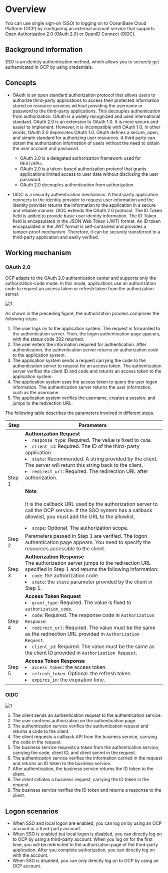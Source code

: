 ﻿# Overview

You can use single sign-on (SSO) to logging on to OceanBase Cloud Platform (OCP) by configuring an external account service that supports Open Authorization 2.0 (OAuth 2.0) or OpenID Connect (OIDC).

## Background information

SSO is an identity authentication method, which allows you to securely get authenticated in OCP by using credentials.

## Concepts

* OAuth is an open standard authorization protocol that allows users to authorize third-party applications to access their protected information stored on resource services without providing the username or password to the third-party applications. This decouples authentication from authorization. OAuth is a widely recognized and used international standard. OAuth 2.0 is an extension to OAuth 1.0. It is more secure and easier to implement. However, it is incompatible with OAuth 1.0. In other words, OAuth 2.0 deprecates OAuth 1.0. OAuth defines a secure, open, and simple standard for authorizing user resources. A third party can obtain the authorization information of users without the need to obtain the user account and password.

  * OAuth 2.0 is a delegated authorization framework used for REST/APIs.
  * OAuth 2.0 is a token-based authorization protocol that grants applications limited access to user data without disclosing the user password.
  * OAuth 2.0 decouples authentication from authorization.

* OIDC is a security authentication mechanism. A third-party application connects to the identity provider to request user information and the identity provider returns the information to the application in a secure and reliable manner. OIDC extends the OAuth 2.0 protocol. The ID Token field is added to provide basic user identity information. The ID Token field is encapsulated in the JSON Web Token (JWT) format. An ID token encapsulated in the JWT format is self-contained and provides a tamper-proof mechanism. Therefore, it can be securely transferred to a third-party application and easily verified.

## Working mechanism

### OAuth 2.0

OCP adapts to the OAuth 2.0 authentication center and supports only the authorization-code mode. In this mode, applications use an authorization code to request an access token or refresh token from the authorization server.

![1](https://obbusiness-private.oss-cn-shanghai.aliyuncs.com/doc/img/ocp/432/sso-1.png)

As shown in the preceding figure, the authorization process comprises the following steps:

1. The user logs on to the application system. The request is forwarded to the authentication server. Then, the logon authentication page appears, with the status code 302 returned.
2. The user enters the information required for authentication. After authentication, the authentication server returns an authorization code to the application system.
3. The application system sends a request carrying the code to the authentication server to request for an access token. The authentication server verifies the client ID and code and returns an access token to the application system.
4. The application system uses the access token to query the user logon information. The authentication server returns the user information, such as the username.
5. The application system verifies the username, creates a session, and jumps to the redirection URL.

The following table describes the parameters involved in different steps.

| **Step** | **Parameters** |
|--------|---------|
| Step 1 | **Authorization Request**<li>`response_type`: Required. The value is fixed to `code`. </li><li>`client_id`: Required. The ID of the third-party application. </li><li>`state`: Recommended. A string provided by the client. The server will return this string back to the client. </li><li>`redirect_url`: Required. The redirection URL after authorization. <main id="notice" type='explain'><h4>Note</h4><p>It is the callback URL used by the authorization server to call the OCP service. If the SSO system has a callback allowlist, you must add the URL to the allowlist. </p></main></li><li>`scope`: Optional. The authorization scope. </li> |
| Step 2 | Parameters passed in Step 1 are verified. The logon authentication page appears. You need to specify the resources accessible to the client. |
| Step 3 | **Authorization Response** <br>The authorization server jumps to the redirection URL specified in Step 1 and returns the following information: <li>`code`: the authorization code. </li><li>`state`: the `state` parameter provided by the client in Step 1. </li>  |
| Step 4 | **Access Token Request**<li>`grant_type`: Required. The value is fixed to `authorization_code`. </li><li>`code`: Required. The response code in `Authorization Response`. </li><li>`redirect_url`: Required. The value must be the same as the redirection URL provided in `Authorization Request`. </li><li>`client_id`: Required. The value must be the same as the client ID provided in `Authorization Request`. </li> |
| Step 5 | **Access Token Response** <li>`access_token`: the access token. </li><li>`refresh_token`: Optional. the refresh token. </li><li>`expires_in`: the expiration time. </li> |

### OIDC

![1](https://obbusiness-private.oss-cn-shanghai.aliyuncs.com/doc/img/ocp/432/sso-2.png)

1. The client sends an authentication request to the authentication service.
2. The user confirms authorization on the authentication page.
3. The authentication service verifies the authentication request and returns a code to the client.
4. The client requests a callback API from the business service, carrying the code in the request.
5. The business service requests a token from the authentication service, carrying the code, client ID, and client secret in the request.
6. The authentication service verifies the information carried in the request and returns an ID token to the business service.
7. After authentication, the business service returns the ID token to the client.
8. The client initiates a business request, carrying the ID token in the request.
9. The business service verifies the ID token and returns a response to the client.

## Logon scenarios

* When SSO and local logon are enabled, you can log on by using an OCP account or a third-party account.
* When SSO is enabled but local logon is disabled, you can directly log on to OCP by using a third-party account. When you log on for the first time, you will be redirected to the authorization page of the third-party application. After you complete authorization, you can directly log on with the account.
* When SSO is disabled, you can only directly log on to OCP by using an OCP account.

